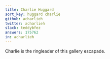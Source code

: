 ```yaml
---
title: Charlie Huggard
sort_key: huggard charlie
github: acharlieh
twitter: acharlieh
slack: teddybfez
answers: 175762
in: acharlieh
---
```

Charlie is the ringleader of this gallery escapade. 
